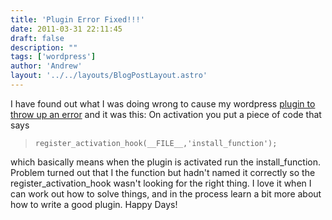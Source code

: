 ```yaml
---
title: 'Plugin Error Fixed!!!'
date: 2011-03-31 22:11:45
draft: false
description: ""
tags: ['wordpress']
author: 'Andrew'
layout: '../../layouts/BlogPostLayout.astro'
---
```


I have found out what I was doing wrong to cause my wordpress [plugin to throw up an error](http://blog.big-andy.co.uk/wordpress/plugin-error/ "Plugin Error") and it was this: On activation you put a piece of code that says

> `register_activation_hook(__FILE__,'install_function');`

which basically means when the plugin is activated run the install\_function. Problem turned out that I the function but hadn't named it correctly so the register\_activation\_hook wasn't looking for the right thing. I love it when I can work out how to solve things, and in the process learn a bit more about how to write a good plugin. Happy Days!
